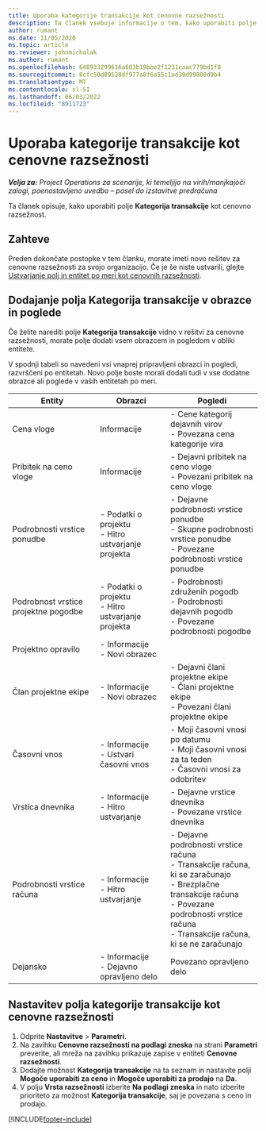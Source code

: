 ```yaml
---
title: Uporaba kategorije transakcije kot cenovne razsežnosti
description: Ta članek vsebuje informacije o tem, kako uporabiti polje Kategorija transakcije kot cenovno razsežnost.
author: rumant
ms.date: 11/05/2020
ms.topic: article
ms.reviewer: johnmichalak
ms.author: rumant
ms.openlocfilehash: 648933299616a683b19bbe2f1231caac779bd1f8
ms.sourcegitcommit: 6cfc50d89528df977a8f6a55c1ad39d99800d9b4
ms.translationtype: MT
ms.contentlocale: sl-SI
ms.lasthandoff: 06/03/2022
ms.locfileid: "8911723"
---
```

# <a name="use-transaction-category-as-a-pricing-dimension"></a>Uporaba kategorije transakcije kot cenovne razsežnosti


_**Velja za:** Project Operations za scenarije, ki temeljijo na virih/manjkajoči zalogi, poenostavljeno uvedbo – posel do izstavitve predračuna_


Ta članek opisuje, kako uporabiti polje **Kategorija transakcije** kot cenovno razsežnost. 

## <a name="prerequisites"></a>Zahteve
Preden dokončate postopke v tem članku, morate imeti novo rešitev za cenovne razsežnosti za svojo organizacijo. Če je še niste ustvarili, glejte [Ustvarjanje polj in entitet po meri kot cenovnih razsežnosti](create-custom-fields-entities-pricing-dimensions.md).

## <a name="add-the-transaction-category-field-to-forms-and-views"></a>Dodajanje polja Kategorija transakcije v obrazce in poglede
Če želite narediti polje **Kategorija transakcije** vidno v rešitvi za cenovne razsežnosti, morate polje dodati vsem obrazcem in pogledom v obliki entitete.

V spodnji tabeli so navedeni vsi vnaprej pripravljeni obrazci in pogledi, razvrščeni po entitetah. Novo polje boste morali dodati tudi v vse dodatne obrazce ali poglede v vaših entitetah po meri.

|  Entity        | Obrazci     |Pogledi        |
| ------------------------------|---------------------------------|----------------------------------|
|  Cena vloge| Informacije |- Cene kategorij dejavnih virov<br> - Povezana cena kategorije vira |
|  Pribitek na ceno vloge| Informacije|- Dejavni pribitek na ceno vloge<br>- Povezani pribitek na ceno vloge |
|  Podrobnosti vrstice ponudbe|- Podatki o projektu<br>- Hitro ustvarjanje projekta| - Dejavne podrobnosti vrstice ponudbe<br>- Skupne podrobnosti vrstice ponudbe<br>- Povezane podrobnosti vrstice ponudbe |
|  Podrobnost vrstice projektne pogodbe|- Podatki o projektu<br>- Hitro ustvarjanje projekta|- Podrobnosti združenih pogodb<br>- Podrobnosti dejavnih pogodb<br>- Povezane podrobnosti pogodbe |
|  Projektno opravilo|- Informacije<br>- Novi obrazec| &nbsp; |
|  Član projektne ekipe|- Informacije<br>- Novi obrazec|- Dejavni člani projektne ekipe<br>- Člani projektne ekipe<br>- Povezani člani projektne ekipe |
|  Časovni vnos|- Informacije<br>- Ustvari časovni vnos|- Moji časovni vnosi po datumu<br>- Moji časovni vnosi za ta teden<br>- Časovni vnosi za odobritev|
|  Vrstica dnevnika|- Informacije<br>- Hitro ustvarjanje|- Dejavne vrstice dnevnika<br>- Povezane vrstice dnevnika|
|  Podrobnosti vrstice računa|- Informacije<br>- Hitro ustvarjanje|- Dejavne podrobnosti vrstice računa<br>- Transakcije računa, ki se zaračunajo<br>- Brezplačne transakcije računa<br>- Povezane podrobnosti vrstice računa <br>- Transakcije računa, ki se ne zaračunajo|
|  Dejansko|- Informacije<br>- Dejavno opravljeno delo| Povezano opravljeno delo |

## <a name="set-up-the-transaction-category-field-as-a-pricing-dimension"></a>Nastavitev polja kategorije transakcije kot cenovne razsežnosti

1. Odprite **Nastavitve** > **Parametri**. 
2. Na zavihku **Cenovne razsežnosti na podlagi zneska** na strani **Parametri** preverite, ali mreža na zavihku prikazuje zapise v entiteti **Cenovne razsežnosti**.
3. Dodajte možnost **Kategorija transakcije** na ta seznam in nastavite polji **Mogoče uporabiti za ceno** in **Mogoče uporabiti za prodajo** na **Da**.
4. V polju **Vrsta razsežnosti** izberite **Na podlagi zneska** in nato izberite prioriteto za možnost **Kategorija transakcije**, saj je povezana s ceno in prodajo.


[!INCLUDE[footer-include](../includes/footer-banner.md)]